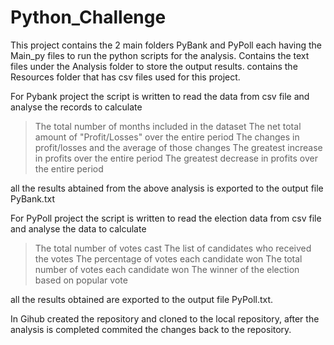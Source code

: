 # Python_Challenge

This project contains the 2 main folders PyBank and PyPoll each having the Main_py files to run the python scripts for the analysis. Contains the text files under the Analysis folder to store the output results. contains the Resources folder that has csv files used for this project.

For Pybank project the script is written to read the data from csv file and analyse the records to calculate 
  > The total number of months included in the dataset
  > The net total amount of "Profit/Losses" over the entire period
  > The changes in profit/losses and the average of those changes
  > The greatest increase in profits over the entire period 
  > The greatest decrease in profits over the entire period

all the results abtained from the above analysis is exported to the output file PyBank.txt

For PyPoll project the script is written to read the election data from csv file and analyse the data to calculate 
  >The total number of votes cast
  > The list of candidates who received the votes
  > The percentage of votes each candidate won 
  > The total number of votes each candidate won
  > The winner of the election based on popular vote

  all the results obtained are exported to the output file PyPoll.txt.

  In Gihub created the repository and cloned to the local repository, after the analysis is completed commited the changes back to the repository.










